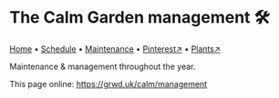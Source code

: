 # The Calm Garden management 🛠️

[Home](https://grwd.uk/calm/) • [Schedule](https://grwd.uk/calm/schedule) • [Maintenance](https://grwd.uk/calm/management) • [Pinterest↗](https://pinterest.co.uk/NatureWorksGarden/calm) • [Plants↗](https://bit.ly/calm-plants)

Maintenance & management throughout the year.

This page online: <https://grwd.uk/calm/management>

